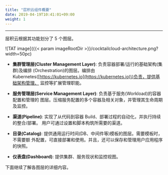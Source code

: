 ```yaml
---
title: "层积云组件概要"
date: 2019-04-19T10:41:01+09:00
weight: 1
---
```


---
层积云根据其功能划分了 5 个图层。

![TAT image]({{< param imageRootDir >}}/cocktailcloud-architecture.png?width=50pc)

* **集群管理层(Cluster Management Layer)**: 负责容器部署/运行的基础架构(集群)及编排 (Orchestration)的图层。编排由 Kubernetes\([https://kubernetes.io](https://kubernetes.io)\)负责，提供基础架构管理、 监控等扩展管理职能。

* **服务管理层(Service Management Layer)**: 负责基于服务(Workload)的容器配置和管理的 图层。压缩服务配置的多个容器及相关对象，并管理其生命周期及监控。

* **渠道(Pipeline)**: 实现了从代码到容器 Build、部署过程的自动化，并执行持续的整合/部署。 用户可通过设置和脚本构筑所需要的渠道。

* **目录(Catalog)**: 提供通用运行时间(DB、中间件等)模板的图层。需要模板时，不需要额 外配置，可直接部署和使用。并且，还可以保存和管理用户应用程序的快照。

* **仪表盘(Dashboard)**: 提供集群、服务现状和监控视图。

下面继续了解各图层的详细内容。
